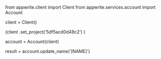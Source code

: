 from appwrite.client import Client
from appwrite.services.account import Account

client = Client()

(client
  .set_project('5df5acd0d48c2')
)

account = Account(client)

result = account.update_name('[NAME]')
